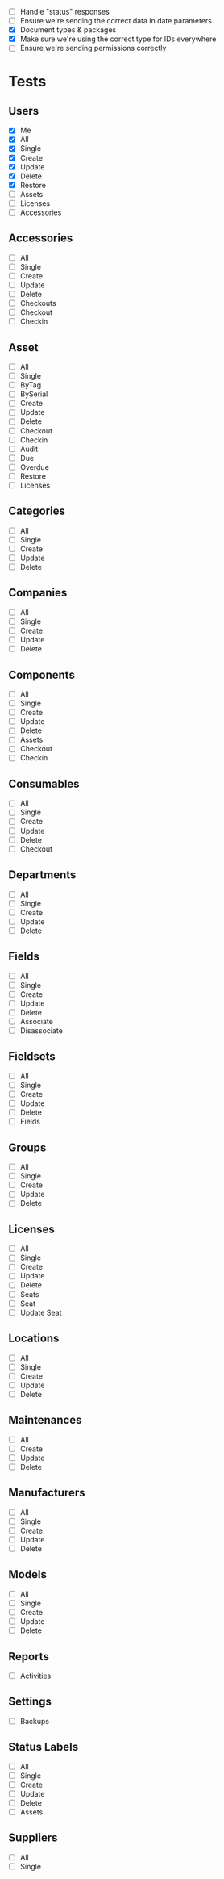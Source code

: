- [ ] Handle "status" responses
- [ ] Ensure we're sending the correct data in date parameters
- [x] Document types & packages
- [x] Make sure we're using the correct type for IDs everywhere
- [ ] Ensure we're sending permissions correctly

# Tests

## Users
- [x] Me
- [x] All
- [x] Single
- [x] Create
- [x] Update
- [x] Delete
- [x] Restore
- [ ] Assets
- [ ] Licenses
- [ ] Accessories

## Accessories
- [ ] All
- [ ] Single
- [ ] Create
- [ ] Update
- [ ] Delete
- [ ] Checkouts
- [ ] Checkout
- [ ] Checkin

## Asset
- [ ] All
- [ ] Single
- [ ] ByTag
- [ ] BySerial
- [ ] Create
- [ ] Update
- [ ] Delete
- [ ] Checkout
- [ ] Checkin
- [ ] Audit
- [ ] Due
- [ ] Overdue
- [ ] Restore
- [ ] Licenses

## Categories
- [ ] All
- [ ] Single
- [ ] Create
- [ ] Update
- [ ] Delete

## Companies
- [ ] All
- [ ] Single
- [ ] Create
- [ ] Update
- [ ] Delete

## Components
- [ ] All
- [ ] Single
- [ ] Create
- [ ] Update
- [ ] Delete
- [ ] Assets
- [ ] Checkout
- [ ] Checkin

## Consumables
- [ ] All
- [ ] Single
- [ ] Create
- [ ] Update
- [ ] Delete
- [ ] Checkout

## Departments
- [ ] All
- [ ] Single
- [ ] Create
- [ ] Update
- [ ] Delete

## Fields
- [ ] All
- [ ] Single
- [ ] Create
- [ ] Update
- [ ] Delete
- [ ] Associate
- [ ] Disassociate

## Fieldsets
- [ ] All
- [ ] Single
- [ ] Create
- [ ] Update
- [ ] Delete
- [ ] Fields

## Groups
- [ ] All
- [ ] Single
- [ ] Create
- [ ] Update
- [ ] Delete

## Licenses
- [ ] All
- [ ] Single
- [ ] Create
- [ ] Update
- [ ] Delete
- [ ] Seats
- [ ] Seat
- [ ] Update Seat

## Locations
- [ ] All
- [ ] Single
- [ ] Create
- [ ] Update
- [ ] Delete

## Maintenances
- [ ] All
- [ ] Create
- [ ] Update
- [ ] Delete

## Manufacturers
- [ ] All
- [ ] Single
- [ ] Create
- [ ] Update
- [ ] Delete

## Models
- [ ] All
- [ ] Single
- [ ] Create
- [ ] Update
- [ ] Delete

## Reports
- [ ] Activities

## Settings
- [ ] Backups

## Status Labels
- [ ] All
- [ ] Single
- [ ] Create
- [ ] Update
- [ ] Delete
- [ ] Assets

## Suppliers
- [ ] All
- [ ] Single